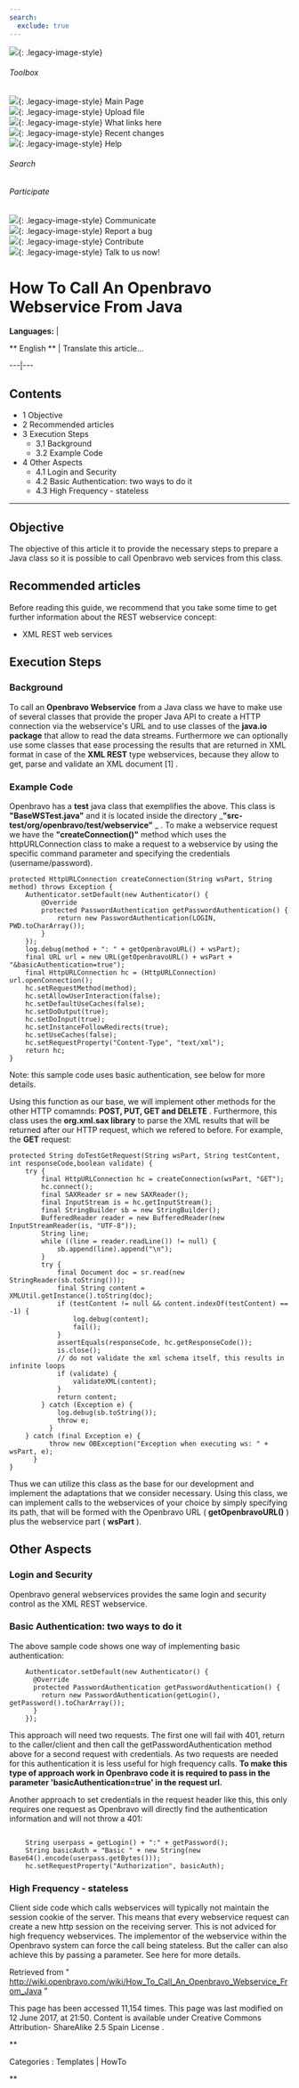 ```yaml
---
search:
  exclude: true
---
```


![](skins/openbravo/images/social-blogs-sidebar-banner.png){: .legacy-image-style}

######  Toolbox

![](skins/openbravo/images/flecha1.jpg){: .legacy-image-style} Main Page  
![](skins/openbravo/images/flecha1.jpg){: .legacy-image-style} Upload file  
![](skins/openbravo/images/flecha1.jpg){: .legacy-image-style} What links here  
![](skins/openbravo/images/flecha1.jpg){: .legacy-image-style} Recent changes  
![](skins/openbravo/images/flecha1.jpg){: .legacy-image-style} Help  
  
  

######  Search

######  Participate

![](skins/openbravo/images/flecha1.jpg){: .legacy-image-style} Communicate  
![](skins/openbravo/images/flecha1.jpg){: .legacy-image-style} Report a bug  
![](skins/openbravo/images/flecha1.jpg){: .legacy-image-style} Contribute  
![](skins/openbravo/images/flecha1.jpg){: .legacy-image-style} Talk to us now!  

  

#  How To Call An Openbravo Webservice From Java

**Languages:** |

** English  ** |  Translate this article...  
  
---|---  
  
##  Contents

  * 1  Objective 
  * 2  Recommended articles 
  * 3  Execution Steps 
    * 3.1  Background 
    * 3.2  Example Code 
  * 4  Other Aspects 
    * 4.1  Login and Security 
    * 4.2  Basic Authentication: two ways to do it 
    * 4.3  High Frequency - stateless 

  
---  
  
##  Objective

The objective of this article it to provide the necessary steps to prepare a
Java class so it is possible to call Openbravo web services from this class.

##  Recommended articles

Before reading this guide, we recommend that you take some time to get further
information about the REST webservice concept:

  * XML REST web services 

##  Execution Steps

###  Background

To call an **Openbravo Webservice** from a Java class we have to make use of
several classes that provide the proper Java API to create a HTTP connection
via the webservice's URL and to use classes of the **java.io package** that
allow to read the data streams. Furthermore we can optionally use some classes
that ease processing the results that are returned in XML format in case of
the **XML REST** type webservices, because they allow to get, parse and
validate an XML document  [1]  .

###  Example Code

Openbravo has a **test** java class that exemplifies the above. This class is
**"BaseWSTest.java"** and it is located inside the directory _**"src-
test/org/openbravo/test/webservice"** _ . To make a webservice request we have
the **"createConnection()"** method which uses the httpURLConnection class to
make a request to a webservice by using the specific command parameter and
specifying the credentials (username/password).

    
    
    protected HttpURLConnection createConnection(String wsPart, String method) throws Exception {
        Authenticator.setDefault(new Authenticator() {
            @Override
            protected PasswordAuthentication getPasswordAuthentication() {
                return new PasswordAuthentication(LOGIN, PWD.toCharArray());
            }
        });
        log.debug(method + ": " + getOpenbravoURL() + wsPart);
        final URL url = new URL(getOpenbravoURL() + wsPart + "&basicAuthentication=true");
        final HttpURLConnection hc = (HttpURLConnection) url.openConnection();
        hc.setRequestMethod(method);
        hc.setAllowUserInteraction(false);
        hc.setDefaultUseCaches(false);
        hc.setDoOutput(true);
        hc.setDoInput(true);
        hc.setInstanceFollowRedirects(true);
        hc.setUseCaches(false);
        hc.setRequestProperty("Content-Type", "text/xml");
        return hc;
    }

Note: this sample code uses basic authentication, see below for more details.

Using this function as our base, we will implement other methods for the other
HTTP comamnds: **POST, PUT, GET and DELETE** . Furthermore, this class uses
the **org.xml.sax library** to parse the XML results that will be returned
after our HTTP request, which we refered to before. For example, the **GET**
request:

    
    
    protected String doTestGetRequest(String wsPart, String testContent, int responseCode,boolean validate) {
        try {
            final HttpURLConnection hc = createConnection(wsPart, "GET");
            hc.connect();
            final SAXReader sr = new SAXReader();
            final InputStream is = hc.getInputStream();
            final StringBuilder sb = new StringBuilder();
            BufferedReader reader = new BufferedReader(new InputStreamReader(is, "UTF-8"));
            String line;
            while ((line = reader.readLine()) != null) {
                sb.append(line).append("\n");
            }
            try {
                final Document doc = sr.read(new StringReader(sb.toString()));
                final String content = XMLUtil.getInstance().toString(doc);
                if (testContent != null && content.indexOf(testContent) == -1) {
                    log.debug(content);
                    fail();
                }
                assertEquals(responseCode, hc.getResponseCode());
                is.close();
                // do not validate the xml schema itself, this results in infinite loops
                if (validate) {
                    validateXML(content);
                }
                return content;
            } catch (Exception e) {
                log.debug(sb.toString());
                throw e;
              }
        } catch (final Exception e) {
              throw new OBException("Exception when executing ws: " + wsPart, e);
          }
    }

Thus we can utilize this class as the base for our development and implement
the adaptations that we consider necessary. Using this class, we can implement
calls to the webservices of your choice by simply specifying its path, that
will be formed with the Openbravo URL ( **getOpenbravoURL()** ) plus the
webservice part ( **wsPart** ).

##  Other Aspects

###  Login and Security

Openbravo general webservices provides the same login and security control as
the  XML REST  webservice.

###  Basic Authentication: two ways to do it

The above sample code shows one way of implementing basic authentication:

    
    
        Authenticator.setDefault(new Authenticator() {
          @Override
          protected PasswordAuthentication getPasswordAuthentication() {
            return new PasswordAuthentication(getLogin(), getPassword().toCharArray());
          }
        });

This approach will need two requests. The first one will fail with 401, return
to the caller/client and then call the getPasswordAuthentication method above
for a second request with credentials. As two requests are needed for this
authentication it is less useful for high frequency calls. **To make this type
of approach work in Openbravo code it is required to pass in the parameter
'basicAuthentication=true' in the request url.**

Another approach to set credentials in the request header like this, this only
requires one request as Openbravo will directly find the authentication
information and will not throw a 401:

    
    
     
        String userpass = getLogin() + ":" + getPassword();
        String basicAuth = "Basic " + new String(new Base64().encode(userpass.getBytes()));
        hc.setRequestProperty("Authorization", basicAuth);

###  High Frequency - stateless

Client side code which calls webservices will typically not maintain the
session cookie of the server. This means that every webservice request can
create a new http session on the receiving server. This is not adviced for
high frequency webservices. The implementor of the webservice within the
Openbravo system can force the call being stateless. But the caller can also
achieve this by passing a parameter. See  here  for more details.

Retrieved from "
http://wiki.openbravo.com/wiki/How_To_Call_An_Openbravo_Webservice_From_Java
"

This page has been accessed 11,154 times. This page was last modified on 12
June 2017, at 21:50. Content is available under  Creative Commons Attribution-
ShareAlike 2.5 Spain License  .

  
**

Categories  :  Templates  |  HowTo

**

